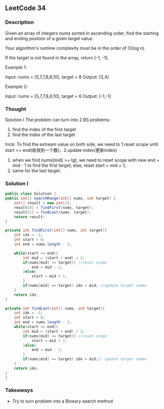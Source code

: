 ## LeetCode 34

### Description
Given an array of integers nums sorted in ascending order, find the starting and ending position of a given target value.

Your algorithm's runtime complexity must be in the order of O(log n).

If the target is not found in the array, return [-1, -1].

Example 1:

Input: nums = [5,7,7,8,8,10], target = 8
Output: [3,4]

Example 2:

Input: nums = [5,7,7,8,8,10], target = 6
Output: [-1,-1]


### Thought
Solution I
The problem can turn into 2 BS problems:
1. find the index of the first target
2. find the index of the last target

trick:
To find the extream value on both side, we need to 1.reset scope until start <= end(收敛到一个数)，2.update index(更新index)
1. when we find nums[mid] >= tgt, we need to reset scope with new end = mid - 1 to find the first target; else, reset start = mid + 1;
2. same for the last target.


### Solution I
```java
public class Solution {
public int[] searchRange(int[] nums, int target) {
    int[] result = new int[2];
    result[0] = findFirst(nums, target);
    result[1] = findLast(nums, target);
    return result;
}

private int findFirst(int[] nums, int target){
    int idx = -1;
    int start = 0;
    int end = nums.length - 1;

    while(start <= end){
        int mid = (start + end) / 2;
        if(nums[mid] >= target){ //reset scope
            end = mid - 1;
        }else{
            start = mid + 1;
        }
        if(nums[mid] == target) idx = mid; //update target index
    }
    return idx;
}

private int findLast(int[] nums, int target){
    int idx = -1;
    int start = 0;
    int end = nums.length - 1;
    while(start <= end){
        int mid = (start + end) / 2;
        if(nums[mid] <= target){ //reset scope
            start = mid + 1;
        }else{
            end = mid - 1;
        }
        if(nums[mid] == target) idx = mid;// update target index
    }
    return idx;
}
}
```

### Takeaways
* Try to turn problem into a Bineary search method
